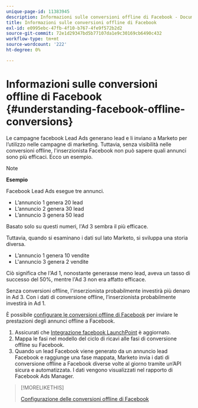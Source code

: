 ```yaml
---
unique-page-id: 11383945
description: Informazioni sulle conversioni offline di Facebook - Documentazione di Marketo - Documentazione del prodotto
title: Informazioni sulle conversioni offline di Facebook
exl-id: e0995ebc-47fb-4f10-b767-4fe9f572b2d2
source-git-commit: 72e1d29347bd5b77107da1e9c30169cb6490c432
workflow-type: tm+mt
source-wordcount: '222'
ht-degree: 0%

---
```


# Informazioni sulle conversioni offline di Facebook {#understanding-facebook-offline-conversions}

Le campagne facebook Lead Ads generano lead e li inviano a Marketo per l’utilizzo nelle campagne di marketing. Tuttavia, senza visibilità nelle conversioni offline, l&#39;inserzionista Facebook non può sapere quali annunci sono più efficaci. Ecco un esempio.

>[!NOTE]
>
>**Esempio**
>
>Facebook Lead Ads esegue tre annunci.
>
>* L’annuncio 1 genera 20 lead
>* L’annuncio 2 genera 30 lead
>* L’annuncio 3 genera 50 lead
>
>Basato solo su questi numeri, l&#39;Ad 3 sembra il più efficace.
>
>Tuttavia, quando si esaminano i dati sul lato Marketo, si sviluppa una storia diversa.
>
>* L’annuncio 1 genera 10 vendite
>* L&#39;annuncio 3 genera 2 vendite
>
>Ciò significa che l&#39;Ad 1, nonostante generasse meno lead, aveva un tasso di successo del 50%, mentre l&#39;Ad 3 non era affatto efficace.
>
>Senza conversioni offline, l&#39;inserzionista probabilmente investirà più denaro in Ad 3. Con i dati di conversione offline, l’inserzionista probabilmente investirà in Ad 1.

È possibile [configurare le conversioni offline di Facebook](/help/marketo/product-docs/demand-generation/facebook/set-up-facebook-offline-conversions.md) per inviare le prestazioni degli annunci offline a Facebook.

1. Assicurati che [Integrazione facebook LaunchPoint](/help/marketo/product-docs/demand-generation/ad-network-integrations/add-facebook-custom-audiences-as-a-launchpoint-service.md) è aggiornato.
1. Mappa le fasi nel modello del ciclo di ricavi alle fasi di conversione offline su Facebook.
1. Quando un lead Facebook viene generato da un annuncio lead Facebook e raggiunge una fase mappata, Marketo invia i dati di conversione offline a Facebook diverse volte al giorno tramite un’API sicura e automatizzata. I dati vengono visualizzati nel rapporto di Facebook Ads Manager.

>[!MORELIKETHIS]
>
>[Configurazione delle conversioni offline di Facebook](/help/marketo/product-docs/demand-generation/facebook/set-up-facebook-offline-conversions.md)
